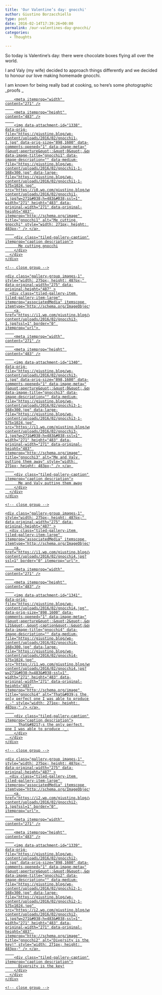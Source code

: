 ```yaml
---
title: 'Our Valentine’s day: gnocchi'
author: Giustino Borzacchiello
type: post
date: 2016-02-14T17:39:26+00:00
permalink: /our-valentines-day-gnocchi/
categories:
  - Thoughts

---
```

So today is Valentine&#8217;s day: there were chocolate boxes flying all over the world.

I and Valy (my wife) decided to approach things differently and we decided to honour our love making homemade gnocchi.

I am known for being really bad at cooking, so here&#8217;s some photographic _proofs _

<div class="tiled-gallery type-rectangular tiled-gallery-unresized" data-original-width="1100" data-carousel-extra='{&quot;blog_id&quot;:1,&quot;permalink&quot;:&quot;https:\/\/giustino.blog\/our-valentines-day-gnocchi\/&quot;,&quot;likes_blog_id&quot;:84080826}' itemscope itemtype="http://schema.org/ImageGallery" >
  <div class="gallery-row" style="width: 1100px; height: 487px;" data-original-width="1100" data-original-height="487" >
    <div class="gallery-group images-1" style="width: 275px; height: 487px;" data-original-width="275" data-original-height="487" >
      <div class="tiled-gallery-item tiled-gallery-item-large" itemprop="associatedMedia" itemscope itemtype="http://schema.org/ImageObject">
        <a href="https://i0.wp.com/giustino.blog/wp-content/uploads/2016/02/gnocchi1-1.jpg?ssl=1" border="0" itemprop="url"> 
        
        <meta itemprop="width" content="271" />
        
        <meta itemprop="height" content="483" />
        
        <img data-attachment-id="1338" data-orig-file="https://giustino.blog/wp-content/uploads/2016/02/gnocchi1-1.jpg" data-orig-size="898,1600" data-comments-opened="1" data-image-meta="{&quot;aperture&quot;:&quot;0&quot;,&quot;credit&quot;:&quot;&quot;,&quot;camera&quot;:&quot;&quot;,&quot;caption&quot;:&quot;&quot;,&quot;created_timestamp&quot;:&quot;0&quot;,&quot;copyright&quot;:&quot;&quot;,&quot;focal_length&quot;:&quot;0&quot;,&quot;iso&quot;:&quot;0&quot;,&quot;shutter_speed&quot;:&quot;0&quot;,&quot;title&quot;:&quot;&quot;,&quot;orientation&quot;:&quot;0&quot;}" data-image-title="gnocchi1" data-image-description="" data-medium-file="https://giustino.blog/wp-content/uploads/2016/02/gnocchi1-1-168x300.jpg" data-large-file="https://giustino.blog/wp-content/uploads/2016/02/gnocchi1-1-575x1024.jpg" src="https://i0.wp.com/giustino.blog/wp-content/uploads/2016/02/gnocchi1-1.jpg?w=271&#038;h=483&#038;ssl=1" width="271" height="483" data-original-width="271" data-original-height="483" itemprop="http://schema.org/image" title="gnocchi1" alt="Me cutting gnocchi" style="width: 271px; height: 483px;" /> </a> 
        
        <div class="tiled-gallery-caption" itemprop="caption description">
          Me cutting gnocchi
        </div>
      </div>
    </div>
    
    <!-- close group -->
    
    <div class="gallery-group images-1" style="width: 275px; height: 487px;" data-original-width="275" data-original-height="487" >
      <div class="tiled-gallery-item tiled-gallery-item-large" itemprop="associatedMedia" itemscope itemtype="http://schema.org/ImageObject">
        <a href="https://i1.wp.com/giustino.blog/wp-content/uploads/2016/02/gnocchi3-1.jpg?ssl=1" border="0" itemprop="url"> 
        
        <meta itemprop="width" content="271" />
        
        <meta itemprop="height" content="483" />
        
        <img data-attachment-id="1340" data-orig-file="https://giustino.blog/wp-content/uploads/2016/02/gnocchi3-1.jpg" data-orig-size="898,1600" data-comments-opened="1" data-image-meta="{&quot;aperture&quot;:&quot;0&quot;,&quot;credit&quot;:&quot;&quot;,&quot;camera&quot;:&quot;&quot;,&quot;caption&quot;:&quot;&quot;,&quot;created_timestamp&quot;:&quot;0&quot;,&quot;copyright&quot;:&quot;&quot;,&quot;focal_length&quot;:&quot;0&quot;,&quot;iso&quot;:&quot;0&quot;,&quot;shutter_speed&quot;:&quot;0&quot;,&quot;title&quot;:&quot;&quot;,&quot;orientation&quot;:&quot;0&quot;}" data-image-title="gnocchi3" data-image-description="" data-medium-file="https://giustino.blog/wp-content/uploads/2016/02/gnocchi3-1-168x300.jpg" data-large-file="https://giustino.blog/wp-content/uploads/2016/02/gnocchi3-1-575x1024.jpg" src="https://i1.wp.com/giustino.blog/wp-content/uploads/2016/02/gnocchi3-1.jpg?w=271&#038;h=483&#038;ssl=1" width="271" height="483" data-original-width="271" data-original-height="483" itemprop="http://schema.org/image" title="gnocchi3" alt="Me and Valy putting them away" style="width: 271px; height: 483px;" /> </a> 
        
        <div class="tiled-gallery-caption" itemprop="caption description">
          Me and Valy putting them away
        </div>
      </div>
    </div>
    
    <!-- close group -->
    
    <div class="gallery-group images-1" style="width: 275px; height: 487px;" data-original-width="275" data-original-height="487" >
      <div class="tiled-gallery-item tiled-gallery-item-large" itemprop="associatedMedia" itemscope itemtype="http://schema.org/ImageObject">
        <a href="https://i1.wp.com/giustino.blog/wp-content/uploads/2016/02/gnocchi4.jpg?ssl=1" border="0" itemprop="url"> 
        
        <meta itemprop="width" content="271" />
        
        <meta itemprop="height" content="483" />
        
        <img data-attachment-id="1341" data-orig-file="https://giustino.blog/wp-content/uploads/2016/02/gnocchi4.jpg" data-orig-size="898,1600" data-comments-opened="1" data-image-meta="{&quot;aperture&quot;:&quot;2&quot;,&quot;credit&quot;:&quot;&quot;,&quot;camera&quot;:&quot;ALE-L21&quot;,&quot;caption&quot;:&quot;&quot;,&quot;created_timestamp&quot;:&quot;1455455829&quot;,&quot;copyright&quot;:&quot;&quot;,&quot;focal_length&quot;:&quot;3.79&quot;,&quot;iso&quot;:&quot;1000&quot;,&quot;shutter_speed&quot;:&quot;0.04&quot;,&quot;title&quot;:&quot;&quot;,&quot;orientation&quot;:&quot;1&quot;}" data-image-title="gnocchi4" data-image-description="" data-medium-file="https://giustino.blog/wp-content/uploads/2016/02/gnocchi4-168x300.jpg" data-large-file="https://giustino.blog/wp-content/uploads/2016/02/gnocchi4-575x1024.jpg" src="https://i1.wp.com/giustino.blog/wp-content/uploads/2016/02/gnocchi4.jpg?w=271&#038;h=483&#038;ssl=1" width="271" height="483" data-original-width="271" data-original-height="483" itemprop="http://schema.org/image" title="gnocchi4" alt="That&#039;s the only perfect one I was able to produce -_-" style="width: 271px; height: 483px;" /> </a> 
        
        <div class="tiled-gallery-caption" itemprop="caption description">
          That&#8217;s the only perfect one I was able to produce -_-
        </div>
      </div>
    </div>
    
    <!-- close group -->
    
    <div class="gallery-group images-1" style="width: 275px; height: 487px;" data-original-width="275" data-original-height="487" >
      <div class="tiled-gallery-item tiled-gallery-item-large" itemprop="associatedMedia" itemscope itemtype="http://schema.org/ImageObject">
        <a href="https://i2.wp.com/giustino.blog/wp-content/uploads/2016/02/gnocchi2-1.jpg?ssl=1" border="0" itemprop="url"> 
        
        <meta itemprop="width" content="271" />
        
        <meta itemprop="height" content="483" />
        
        <img data-attachment-id="1339" data-orig-file="https://giustino.blog/wp-content/uploads/2016/02/gnocchi2-1.jpg" data-orig-size="898,1600" data-comments-opened="1" data-image-meta="{&quot;aperture&quot;:&quot;0&quot;,&quot;credit&quot;:&quot;&quot;,&quot;camera&quot;:&quot;&quot;,&quot;caption&quot;:&quot;&quot;,&quot;created_timestamp&quot;:&quot;0&quot;,&quot;copyright&quot;:&quot;&quot;,&quot;focal_length&quot;:&quot;0&quot;,&quot;iso&quot;:&quot;0&quot;,&quot;shutter_speed&quot;:&quot;0&quot;,&quot;title&quot;:&quot;&quot;,&quot;orientation&quot;:&quot;0&quot;}" data-image-title="gnocchi2" data-image-description="" data-medium-file="https://giustino.blog/wp-content/uploads/2016/02/gnocchi2-1-168x300.jpg" data-large-file="https://giustino.blog/wp-content/uploads/2016/02/gnocchi2-1-575x1024.jpg" src="https://i2.wp.com/giustino.blog/wp-content/uploads/2016/02/gnocchi2-1.jpg?w=271&#038;h=483&#038;ssl=1" width="271" height="483" data-original-width="271" data-original-height="483" itemprop="http://schema.org/image" title="gnocchi2" alt="Diversity is the key!" style="width: 271px; height: 483px;" /> </a> 
        
        <div class="tiled-gallery-caption" itemprop="caption description">
          Diversity is the key!
        </div>
      </div>
    </div>
    
    <!-- close group -->
  </div>
  
  <!-- close row -->
</div>

&nbsp;